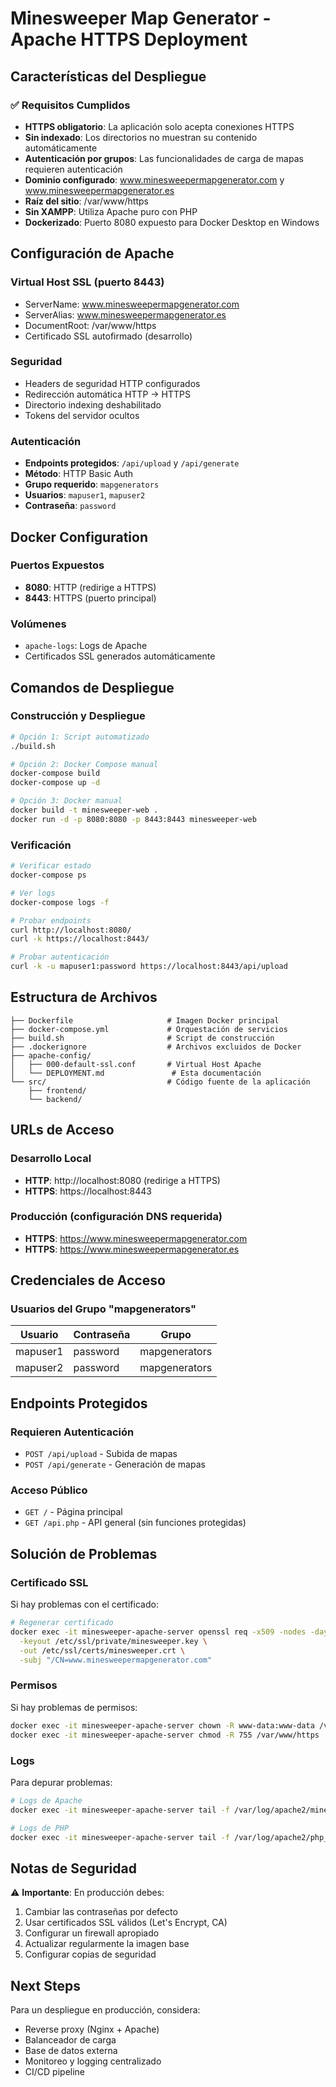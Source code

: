 # Minesweeper Map Generator - Apache HTTPS Deployment

## Características del Despliegue

### ✅ Requisitos Cumplidos

- **HTTPS obligatorio**: La aplicación solo acepta conexiones HTTPS
- **Sin indexado**: Los directorios no muestran su contenido automáticamente
- **Autenticación por grupos**: Las funcionalidades de carga de mapas requieren autenticación
- **Dominio configurado**: www.minesweepermapgenerator.com y www.minesweepermapgenerator.es
- **Raíz del sitio**: /var/www/https
- **Sin XAMPP**: Utiliza Apache puro con PHP
- **Dockerizado**: Puerto 8080 expuesto para Docker Desktop en Windows

## Configuración de Apache

### Virtual Host SSL (puerto 8443)
- ServerName: www.minesweepermapgenerator.com
- ServerAlias: www.minesweepermapgenerator.es
- DocumentRoot: /var/www/https
- Certificado SSL autofirmado (desarrollo)

### Seguridad
- Headers de seguridad HTTP configurados
- Redirección automática HTTP → HTTPS
- Directorio indexing deshabilitado
- Tokens del servidor ocultos

### Autenticación
- **Endpoints protegidos**: `/api/upload` y `/api/generate`
- **Método**: HTTP Basic Auth
- **Grupo requerido**: `mapgenerators`
- **Usuarios**: `mapuser1`, `mapuser2`
- **Contraseña**: `password`

## Docker Configuration

### Puertos Expuestos
- **8080**: HTTP (redirige a HTTPS)
- **8443**: HTTPS (puerto principal)

### Volúmenes
- `apache-logs`: Logs de Apache
- Certificados SSL generados automáticamente

## Comandos de Despliegue

### Construcción y Despliegue
```bash
# Opción 1: Script automatizado
./build.sh

# Opción 2: Docker Compose manual
docker-compose build
docker-compose up -d

# Opción 3: Docker manual
docker build -t minesweeper-web .
docker run -d -p 8080:8080 -p 8443:8443 minesweeper-web
```

### Verificación
```bash
# Verificar estado
docker-compose ps

# Ver logs
docker-compose logs -f

# Probar endpoints
curl http://localhost:8080/
curl -k https://localhost:8443/

# Probar autenticación
curl -k -u mapuser1:password https://localhost:8443/api/upload
```

## Estructura de Archivos

```
├── Dockerfile                     # Imagen Docker principal
├── docker-compose.yml             # Orquestación de servicios
├── build.sh                       # Script de construcción
├── .dockerignore                  # Archivos excluidos de Docker
├── apache-config/
│   ├── 000-default-ssl.conf       # Virtual Host Apache
│   └── DEPLOYMENT.md               # Esta documentación
└── src/                           # Código fuente de la aplicación
    ├── frontend/
    └── backend/
```

## URLs de Acceso

### Desarrollo Local
- **HTTP**: http://localhost:8080 (redirige a HTTPS)
- **HTTPS**: https://localhost:8443

### Producción (configuración DNS requerida)
- **HTTPS**: https://www.minesweepermapgenerator.com
- **HTTPS**: https://www.minesweepermapgenerator.es

## Credenciales de Acceso

### Usuarios del Grupo "mapgenerators"
| Usuario    | Contraseña | Grupo          |
|------------|------------|----------------|
| mapuser1   | password   | mapgenerators  |
| mapuser2   | password   | mapgenerators  |

## Endpoints Protegidos

### Requieren Autenticación
- `POST /api/upload` - Subida de mapas
- `POST /api/generate` - Generación de mapas

### Acceso Público
- `GET /` - Página principal
- `GET /api.php` - API general (sin funciones protegidas)

## Solución de Problemas

### Certificado SSL
Si hay problemas con el certificado:
```bash
# Regenerar certificado
docker exec -it minesweeper-apache-server openssl req -x509 -nodes -days 365 -newkey rsa:2048 \
  -keyout /etc/ssl/private/minesweeper.key \
  -out /etc/ssl/certs/minesweeper.crt \
  -subj "/CN=www.minesweepermapgenerator.com"
```

### Permisos
Si hay problemas de permisos:
```bash
docker exec -it minesweeper-apache-server chown -R www-data:www-data /var/www/https
docker exec -it minesweeper-apache-server chmod -R 755 /var/www/https
```

### Logs
Para depurar problemas:
```bash
# Logs de Apache
docker exec -it minesweeper-apache-server tail -f /var/log/apache2/minesweeper_error.log

# Logs de PHP
docker exec -it minesweeper-apache-server tail -f /var/log/apache2/php_errors.log
```

## Notas de Seguridad

⚠️ **Importante**: En producción debes:
1. Cambiar las contraseñas por defecto
2. Usar certificados SSL válidos (Let's Encrypt, CA)
3. Configurar un firewall apropiado
4. Actualizar regularmente la imagen base
5. Configurar copias de seguridad

## Next Steps

Para un despliegue en producción, considera:
- Reverse proxy (Nginx + Apache)
- Balanceador de carga
- Base de datos externa
- Monitoreo y logging centralizado
- CI/CD pipeline 